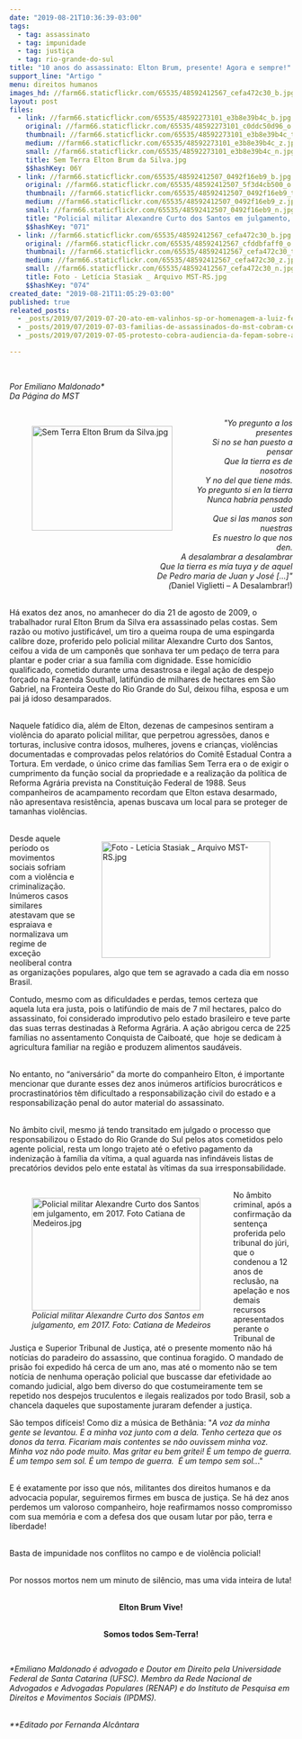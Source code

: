 ```yaml
---
date: "2019-08-21T10:36:39-03:00"
tags:
  - tag: assassinato
  - tag: impunidade
  - tag: justiça
  - tag: rio-grande-do-sul
title: "10 anos do assassinato: Elton Brum, presente! Agora e sempre!"
support_line: "Artigo "
menu: direitos humanos
images_hd: //farm66.staticflickr.com/65535/48592412567_cefa472c30_b.jpg
layout: post
files:
  - link: //farm66.staticflickr.com/65535/48592273101_e3b8e39b4c_b.jpg
    original: //farm66.staticflickr.com/65535/48592273101_c0ddc50d96_o.jpg
    thumbnail: //farm66.staticflickr.com/65535/48592273101_e3b8e39b4c_t.jpg
    medium: //farm66.staticflickr.com/65535/48592273101_e3b8e39b4c_z.jpg
    small: //farm66.staticflickr.com/65535/48592273101_e3b8e39b4c_n.jpg
    title: Sem Terra Elton Brum da Silva.jpg
    $$hashKey: 06Y
  - link: //farm66.staticflickr.com/65535/48592412507_0492f16eb9_b.jpg
    original: //farm66.staticflickr.com/65535/48592412507_5f3d4cb500_o.jpg
    thumbnail: //farm66.staticflickr.com/65535/48592412507_0492f16eb9_t.jpg
    medium: //farm66.staticflickr.com/65535/48592412507_0492f16eb9_z.jpg
    small: //farm66.staticflickr.com/65535/48592412507_0492f16eb9_n.jpg
    title: "Policial militar Alexandre Curto dos Santos em julgamento, em 2017. Foto Catiana de Medeiros.jpg"
    $$hashKey: "071"
  - link: //farm66.staticflickr.com/65535/48592412567_cefa472c30_b.jpg
    original: //farm66.staticflickr.com/65535/48592412567_cfddbfaff0_o.jpg
    thumbnail: //farm66.staticflickr.com/65535/48592412567_cefa472c30_t.jpg
    medium: //farm66.staticflickr.com/65535/48592412567_cefa472c30_z.jpg
    small: //farm66.staticflickr.com/65535/48592412567_cefa472c30_n.jpg
    title: Foto - Letícia Stasiak _ Arquivo MST-RS.jpg
    $$hashKey: "074"
created_date: "2019-08-21T11:05:29-03:00"
published: true
releated_posts:
  - _posts/2019/07/2019-07-20-ato-em-valinhos-sp-or-homenagem-a-luiz-ferreira-da-costa.md
  - _posts/2019/07/2019-07-03-familias-de-assassinados-do-mst-cobram-celeridade-do-ministerio-publico.md
  - _posts/2019/07/2019-07-05-protesto-cobra-audiencia-da-fepam-sobre-a-mina-guaiba-em-porto-alegre.md

---
```

<p>&nbsp;</p>

<p><em>Por Emiliano Maldonado*<br />
Da P&aacute;gina do MST</em><br />
&nbsp;</p>

<figure class="image" style="float:left"><img alt="Sem Terra Elton Brum da Silva.jpg" height="186" src="//farm66.staticflickr.com/65535/48592273101_e3b8e39b4c_b.jpg" width="250" />
<figcaption></figcaption>
</figure>

<p style="text-align: right;"><em>&quot;Yo pregunto a los presentes<br />
Si no se han puesto a pensar<br />
Que la tierra es de nosotros<br />
Y no del que tiene m&aacute;s.<br />
Yo pregunto si en la tierra<br />
Nunca habr&iacute;a pensado usted<br />
Que si las manos son nuestras<br />
Es nuestro lo que nos den.<br />
A desalambrar a desalambrar<br />
Que la tierra es m&iacute;a tuya y de aquel<br />
De Pedro maria de Juan y Jos&eacute; [&hellip;]&quot;<br />
(</em>Daniel Viglietti &ndash; A Desalambrar!)</p>

<p><br />
H&aacute; exatos dez anos, no amanhecer do dia 21 de agosto de 2009, o trabalhador rural Elton Brum da Silva era assassinado pelas costas. Sem raz&atilde;o ou motivo justific&aacute;vel, um tiro a queima roupa de uma espingarda calibre doze, proferido pelo policial militar Alexandre Curto dos Santos, ceifou a vida de um campon&ecirc;s que sonhava ter um peda&ccedil;o de terra para plantar e poder criar a sua fam&iacute;lia com dignidade. Esse homic&iacute;dio qualificado, cometido durante uma desastrosa e ilegal a&ccedil;&atilde;o de despejo for&ccedil;ado na Fazenda Southall, latif&uacute;ndio de milhares de hectares em S&atilde;o Gabriel, na Fronteira Oeste do Rio Grande do Sul, deixou filha, esposa e um pai j&aacute; idoso desamparados.<br />
&nbsp;</p>

<p>Naquele fat&iacute;dico dia, al&eacute;m de Elton, dezenas de campesinos sentiram a viol&ecirc;ncia do aparato policial militar, que perpetrou agress&otilde;es, danos e torturas, inclusive contra idosos, mulheres, jovens e crian&ccedil;as, viol&ecirc;ncias documentadas e comprovadas pelos relat&oacute;rios do Comit&ecirc; Estadual Contra a Tortura. Em verdade, o &uacute;nico crime das fam&iacute;lias Sem Terra era o de exigir o cumprimento da fun&ccedil;&atilde;o social da propriedade e a realiza&ccedil;&atilde;o da pol&iacute;tica de Reforma Agr&aacute;ria prevista na Constitui&ccedil;&atilde;o Federal de 1988. Seus companheiros de acampamento recordam que Elton estava desarmado, n&atilde;o apresentava resist&ecirc;ncia, apenas buscava um local para se proteger de tamanhas viol&ecirc;ncias.<br />
&nbsp;</p>

<figure class="image" style="float:right"><img alt="Foto - Letícia Stasiak _ Arquivo MST-RS.jpg" height="207" src="//farm66.staticflickr.com/65535/48592412567_cefa472c30_b.jpg" width="300" />
<figcaption></figcaption>
</figure>

<p>Desde aquele per&iacute;odo os movimentos sociais sofriam com a viol&ecirc;ncia e criminaliza&ccedil;&atilde;o. In&uacute;meros casos similares atestavam que se espraiava e normalizava um regime de exce&ccedil;&atilde;o neoliberal contra as organiza&ccedil;&otilde;es populares, algo que tem se agravado a cada dia em nosso Brasil.</p>

<p>Contudo, mesmo com as dificuldades e perdas, temos certeza que aquela&nbsp;luta era justa, pois o latif&uacute;ndio de mais de 7 mil hectares, palco do assassinato, foi considerado improdutivo pelo estado brasileiro e teve parte das suas terras destinadas &agrave; Reforma Agr&aacute;ria. A a&ccedil;&atilde;o abrigou cerca de 225 fam&iacute;lias no assentamento Conquista de Caiboat&eacute;, que&nbsp; hoje se dedicam &agrave; agricultura familiar na regi&atilde;o e produzem alimentos saud&aacute;veis.<br />
&nbsp;</p>

<p>No entanto, no &ldquo;anivers&aacute;rio&rdquo; da morte do companheiro Elton, &eacute; importante mencionar que durante esses dez anos in&uacute;meros artif&iacute;cios burocr&aacute;ticos e procrastinat&oacute;rios t&ecirc;m dificultado a responsabiliza&ccedil;&atilde;o civil do estado e a responsabiliza&ccedil;&atilde;o penal do autor material do assassinato.</p>

<p><br />
No &acirc;mbito civil, mesmo j&aacute; tendo transitado em julgado o processo que responsabilizou o Estado do Rio Grande do Sul pelos atos cometidos pelo agente policial, resta um longo trajeto at&eacute; o efetivo pagamento da indeniza&ccedil;&atilde;o &agrave; fam&iacute;lia da v&iacute;tima, a qual aguarda nas infind&aacute;veis listas de precat&oacute;rios devidos pelo ente estatal &agrave;s v&iacute;timas da sua irresponsabilidade.<br />
&nbsp;</p>

<figure class="image" style="float:left"><img alt="Policial militar Alexandre Curto dos Santos em julgamento, em 2017. Foto Catiana de Medeiros.jpg" height="200" src="//farm66.staticflickr.com/65535/48592412507_0492f16eb9_b.jpg" width="300" />
<figcaption><em>Policial militar Alexandre Curto dos Santos em&nbsp;<br />
julgamento, em 2017. Foto: Catiana de Medeiros</em></figcaption>
</figure>

<p>No &acirc;mbito criminal, ap&oacute;s a confirma&ccedil;&atilde;o da senten&ccedil;a proferida pelo tribunal do j&uacute;ri, que o condenou a 12 anos de reclus&atilde;o, na apela&ccedil;&atilde;o e nos demais recursos apresentados perante o Tribunal de Justi&ccedil;a e Superior Tribunal de Justi&ccedil;a, at&eacute; o presente momento&nbsp;n&atilde;o h&aacute; not&iacute;cias do paradeiro do assassino, que continua foragido. O mandado de pris&atilde;o foi expedido h&aacute; cerca de um ano, mas at&eacute; o momento n&atilde;o se tem not&iacute;cia de nenhuma opera&ccedil;&atilde;o policial que buscasse dar efetividade ao comando judicial, algo bem diverso do que costumeiramente tem se repetido nos despejos truculentos e ilegais realizados por todo Brasil, sob a chancela daqueles que supostamente juraram defender a justi&ccedil;a.</p>

<p>S&atilde;o tempos dif&iacute;ceis! Como diz a m&uacute;sica de Beth&acirc;nia: &quot;<em>A voz da minha gente se levantou. E a minha voz junto com a dela. Tenho certeza que os donos da terra. Ficariam mais contentes se n&atilde;o ouvissem minha voz. Minha voz n&atilde;o pode muito. Mas gritar eu bem gritei! &Eacute; um tempo de guerra. &Eacute; um tempo sem sol. &Eacute; um tempo de guerra.&nbsp; &Eacute; um tempo sem sol..</em>.&quot;</p>

<p><br />
E &eacute; exatamente por isso que&nbsp;n&oacute;s, militantes dos direitos humanos e da advocacia popular, seguiremos firmes em busca de justi&ccedil;a. Se h&aacute; dez anos perdemos um valoroso companheiro, hoje reafirmamos nosso compromisso com sua mem&oacute;ria e com a defesa dos que ousam lutar por p&atilde;o, terra e liberdade!<br />
&nbsp;</p>

<p>Basta de impunidade nos conflitos no campo e de viol&ecirc;ncia policial!<br />
&nbsp;</p>

<p>Por nossos mortos nem um minuto de sil&ecirc;ncio, mas uma vida inteira de luta!<br />
&nbsp;</p>

<p style="text-align: center;"><strong>Elton Brum Vive!</strong><br />
&nbsp;</p>

<p style="text-align: center;"><strong>Somos todos Sem-Terra!</strong></p>

<p>&nbsp;</p>

<p><em>*Emiliano Maldonado &eacute; advogado e Doutor em Direito pela Universidade Federal de Santa Catarina (UFSC). Membro da Rede Nacional de Advogados e Advogadas Populares (RENAP) e do Instituto de Pesquisa em Direitos e Movimentos Sociais (IPDMS).</em><br />
&nbsp;</p>

<p><em>**Editado por Fernanda Alc&acirc;ntara</em></p>

<p>&nbsp;</p>

